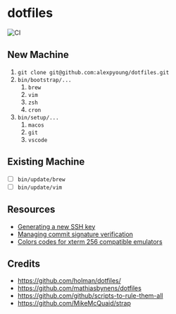 # dotfiles

![CI](https://github.com/alexpyoung/dotfiles/workflows/CI/badge.svg?branch=master)

## New Machine
1. `git clone git@github.com:alexpyoung/dotfiles.git`
2. `bin/bootstrap/...`
   1. `brew`
   2. `vim`
   3. `zsh`
   4. `cron`
3. `bin/setup/...`
   1. `macos`
   2. `git`
   3. `vscode`

## Existing Machine
- [ ] `bin/update/brew`
- [ ] `bin/update/vim`

## Resources
- [Generating a new SSH key](https://help.github.com/en/github/authenticating-to-github/generating-a-new-ssh-key-and-adding-it-to-the-ssh-agent)
- [Managing commit signature verification](https://help.github.com/en/github/authenticating-to-github/managing-commit-signature-verification)
- [Colors codes for xterm 256 compatible emulators](https://upload.wikimedia.org/wikipedia/commons/1/15/Xterm_256color_chart.svg)

## Credits
- https://github.com/holman/dotfiles/
- https://github.com/mathiasbynens/dotfiles
- https://github.com/github/scripts-to-rule-them-all
- https://github.com/MikeMcQuaid/strap
